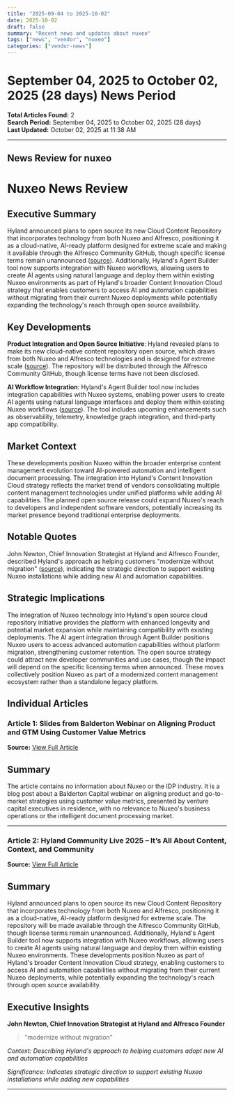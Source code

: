 ```yaml
---
title: "2025-09-04 to 2025-10-02"
date: 2025-10-02
draft: false
summary: "Recent news and updates about nuxeo"
tags: ["news", "vendor", "nuxeo"]
categories: ["vendor-news"]
---
```


# September 04, 2025 to October 02, 2025 (28 days) News Period 

**Total Articles Found:** 2  
**Search Period:** September 04, 2025 to October 02, 2025 (28 days)  
**Last Updated:** October 02, 2025 at 11:38 AM

---

## News Review for nuxeo

# Nuxeo News Review

## Executive Summary

Hyland announced plans to open source its new Cloud Content Repository that incorporates technology from both Nuxeo and Alfresco, positioning it as a cloud-native, AI-ready platform designed for extreme scale and making it available through the Alfresco Community GitHub, though specific license terms remain unannounced ([source](https://www.forrester.com/blogs/hyland-community-live-2025-its-all-about-content-context-and-community/)). Additionally, Hyland's Agent Builder tool now supports integration with Nuxeo workflows, allowing users to create AI agents using natural language and deploy them within existing Nuxeo environments as part of Hyland's broader Content Innovation Cloud strategy that enables customers to access AI and automation capabilities without migrating from their current Nuxeo deployments while potentially expanding the technology's reach through open source availability.

## Key Developments

**Product Integration and Open Source Initiative**: Hyland revealed plans to make its new cloud-native content repository open source, which draws from both Nuxeo and Alfresco technologies and is designed for extreme scale ([source](https://www.forrester.com/blogs/hyland-community-live-2025-its-all-about-content-context-and-community/)). The repository will be distributed through the Alfresco Community GitHub, though license terms have not been disclosed.

**AI Workflow Integration**: Hyland's Agent Builder tool now includes integration capabilities with Nuxeo systems, enabling power users to create AI agents using natural language interfaces and deploy them within existing Nuxeo workflows ([source](https://www.forrester.com/blogs/hyland-community-live-2025-its-all-about-content-context-and-community/)). The tool includes upcoming enhancements such as observability, telemetry, knowledge graph integration, and third-party app compatibility.

## Market Context

These developments position Nuxeo within the broader enterprise content management evolution toward AI-powered automation and intelligent document processing. The integration into Hyland's Content Innovation Cloud strategy reflects the market trend of vendors consolidating multiple content management technologies under unified platforms while adding AI capabilities. The planned open source release could expand Nuxeo's reach to developers and independent software vendors, potentially increasing its market presence beyond traditional enterprise deployments.

## Notable Quotes

John Newton, Chief Innovation Strategist at Hyland and Alfresco Founder, described Hyland's approach as helping customers "modernize without migration" ([source](https://www.forrester.com/blogs/hyland-community-live-2025-its-all-about-content-context-and-community/)), indicating the strategic direction to support existing Nuxeo installations while adding new AI and automation capabilities.

## Strategic Implications

The integration of Nuxeo technology into Hyland's open source cloud repository initiative provides the platform with enhanced longevity and potential market expansion while maintaining compatibility with existing deployments. The AI agent integration through Agent Builder positions Nuxeo users to access advanced automation capabilities without platform migration, strengthening customer retention. The open source strategy could attract new developer communities and use cases, though the impact will depend on the specific licensing terms when announced. These moves collectively position Nuxeo as part of a modernized content management ecosystem rather than a standalone legacy platform.

## Individual Articles

### Article 1: Slides from Balderton Webinar on Aligning Product and GTM Using Customer Value Metrics

**Source:** [View Full Article](https://kellblog.com/2025/09/24/slides-from-balderton-webinar-on-aligning-product-and-gtm-using-customer-value-metrics/)

## Summary

The article contains no information about Nuxeo or the IDP industry. It is a blog post about a Balderton Capital webinar on aligning product and go-to-market strategies using customer value metrics, presented by venture capital executives in residence, with no relevance to Nuxeo's business operations or the intelligent document processing market.



---

### Article 2: Hyland Community Live 2025 – It’s All About Content, Context, and Community

**Source:** [View Full Article](https://www.forrester.com/blogs/hyland-community-live-2025-its-all-about-content-context-and-community/)

## Summary

Hyland announced plans to open source its new Cloud Content Repository that incorporates technology from both Nuxeo and Alfresco, positioning it as a cloud-native, AI-ready platform designed for extreme scale. The repository will be made available through the Alfresco Community GitHub, though license terms remain unannounced. Additionally, Hyland's Agent Builder tool now supports integration with Nuxeo workflows, allowing users to create AI agents using natural language and deploy them within existing Nuxeo environments. These developments position Nuxeo as part of Hyland's broader Content Innovation Cloud strategy, enabling customers to access AI and automation capabilities without migrating from their current Nuxeo deployments, while potentially expanding the technology's reach through open source availability.

## Executive Insights

**John Newton, Chief Innovation Strategist at Hyland and Alfresco Founder**

> "modernize without migration"

*Context: Describing Hyland's approach to helping customers adopt new AI and automation capabilities*

*Significance: Indicates strategic direction to support existing Nuxeo installations while adding new capabilities*





---

